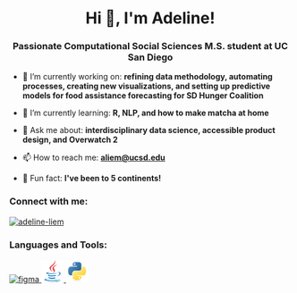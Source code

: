 <h1 align="center">Hi 👋, I'm Adeline!</h1>
<h3 align="center">Passionate Computational Social Sciences M.S. student at UC San Diego</h3>

- 🔭 I’m currently working on: **refining data methodology, automating processes, creating new visualizations, and setting up predictive models for food assistance forecasting for SD Hunger Coalition**

- 🍵 I’m currently learning: **R, NLP, and how to make matcha at home**

- 💬 Ask me about: **interdisciplinary data science, accessible product design, and Overwatch 2**

- 📫 How to reach me: **aliem@ucsd.edu**

- 🪷 Fun fact: **I've been to 5 continents!**

<h3 align="left">Connect with me:</h3>
<p align="left">
<a href="https://linkedin.com/in/adeline-liem" target="blank"><img align="center" src="https://raw.githubusercontent.com/rahuldkjain/github-profile-readme-generator/master/src/images/icons/Social/linked-in-alt.svg" alt="adeline-liem" height="30" width="40" /></a>
</p>

<h3 align="left">Languages and Tools:</h3>
<p align="left"> <a href="https://www.figma.com/" target="_blank" rel="noreferrer"> <img src="https://www.vectorlogo.zone/logos/figma/figma-icon.svg" alt="figma" width="40" height="40"/> </a> <a href="https://www.java.com" target="_blank" rel="noreferrer"> <img src="https://raw.githubusercontent.com/devicons/devicon/master/icons/java/java-original.svg" alt="java" width="40" height="40"/> </a> <a href="https://www.python.org" target="_blank" rel="noreferrer"> <img src="https://raw.githubusercontent.com/devicons/devicon/master/icons/python/python-original.svg" alt="python" width="40" height="40"/> </a> </p>
